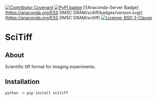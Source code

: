 [![Contributor Covenant](https://img.shields.io/badge/Contributor%20Covenant-2.1-4baaaa.svg)](CODE_OF_CONDUCT.md)
[![PyPI badge](http://img.shields.io/pypi/v/scitiff.svg)](https://pypi.python.org/pypi/scitiff)
[![Anaconda-Server Badge](https://anaconda.org/ESS DMSC DRAM/scitiff/badges/version.svg)](https://anaconda.org/ESS DMSC DRAM/scitiff)
[![License: BSD 3-Clause](https://img.shields.io/badge/License-BSD%203--Clause-blue.svg)](LICENSE)

# SciTiff

## About

Scientific tiff format for imaging experiments.

## Installation

```sh
python -m pip install scitiff
```
